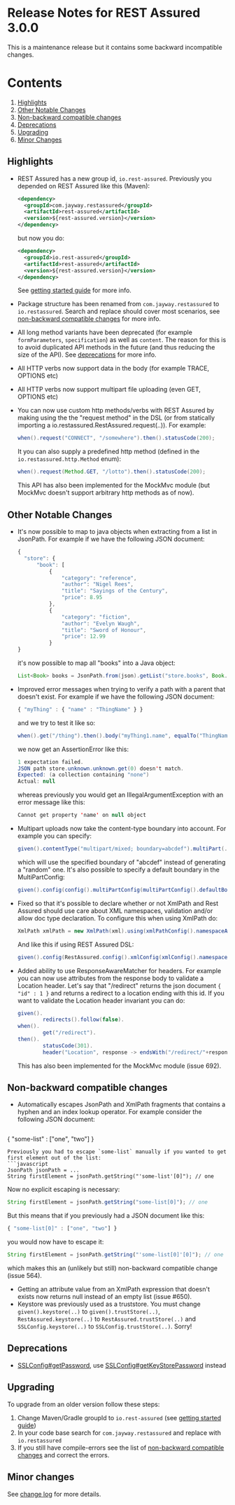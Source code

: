 # Release Notes for REST Assured 3.0.0 #

This is a maintenance release but it contains some backward incompatible changes.

# Contents
1. [Highlights](#highlights)
1. [Other Notable Changes](#other-notable-changes)
1. [Non-backward compatible changes](#non-backward-compatible-changes)
1. [Deprecations](#deprecations)
1. [Upgrading](#upgrading)
1. [Minor Changes](#minor-changes)

## Highlights
* REST Assured has a new group id, `io.rest-assured`. Previously you depended on REST Assured like this (Maven):
  
  ```xml
  <dependency>
    <groupId>com.jayway.restassured</groupId>
    <artifactId>rest-assured</artifactId>
    <version>${rest-assured.version}</version>
  </dependency>

  ```

  but now you do:

  ```xml
  <dependency>
    <groupId>io.rest-assured</groupId>
    <artifactId>rest-assured</artifactId>
    <version>${rest-assured.version}</version>
  </dependency>
  ```
  See [getting started guide](https://github.com/rest-assured/rest-assured/wiki/GettingStarted) for more info.

* Package structure has been renamed from `com.jayway.restassured` to `io.restassured`. Search and replace should cover most scenarios, see [non-backward compatible changes](#non-backward-compatible-changes) for more info.
* All long method variants have been deprecated (for example `formParameters`, `specification`) as well as `content`. The reason for this is to avoid duplicated API methods in the future (and thus reducing the size of the API). See [deprecations](#deprecations) for more info.
* All HTTP verbs now support data in the body (for example TRACE, OPTIONS etc)
* All HTTP verbs now support multipart file uploading (even GET, OPTIONS etc)
* You can now use custom http methods/verbs with REST Assured by making using the the "request method" in the DSL (or from statically importing a io.restassured.RestAssured.request(..)). For example:

  ```java
  when().request("CONNECT", "/somewhere").then().statusCode(200);
  ```

  It you can also supply a predefined http method (defined in the `io.restassured.http.Method` enum):

  ```java
  when().request(Method.GET, "/lotto").then().statusCode(200);
  ```
  
  This API has also been implemented for the MockMvc module (but MockMvc doesn't support arbitrary http methods as of now).

## Other Notable Changes ##

* It's now possible to map to java objects when extracting from a list in JsonPath. For example if we have the following JSON document:

  ```javascript
  {
    "store": {
        "book": [
            {
                "category": "reference",
                "author": "Nigel Rees",
                "title": "Sayings of the Century",
                "price": 8.95
            },
            {
                "category": "fiction",
                "author": "Evelyn Waugh",
                "title": "Sword of Honour",
                "price": 12.99
            }
  }
  ```

  it's now possible to map all "books" into a Java object:


  ```java
  List<Book> books = JsonPath.from(json).getList("store.books", Book.class);
  ```
* Improved error messages when trying to verify a path with a parent that doesn't exist. For example if we have the following JSON document:

  ```javascript
  { "myThing" : { "name" : "ThingName" } }
  ```
  
  and we try to test it like so:

  ```java
  when().get("/thing").then().body("myThing1.name", equalTo("ThingName")); // Notice myThing1 is invalid
  ```

  we now get an AssertionError like this:

  ```java
  1 expectation failed.
  JSON path store.unknown.unknown.get(0) doesn't match.
  Expected: (a collection containing "none")
  Actual: null
  ```
  
  whereas previously you would get an IllegalArgumentException with an error message like this:
  
  ```java
  Cannot get property 'name' on null object
  ```
* Multipart uploads now take the content-type boundary into account. For example you can specify:
  
  ```java
  given().contentType("multipart/mixed; boundary=abcdef").multiPart(..). ..
  ```

  which will use the specified boundary of "abcdef" instead of generating a "random" one. It's also possible to specify a default boundary in the MultiPartConfig:

  ```java
  given().config(config().multiPartConfig(multiPartConfig().defaultBoundary("abcdef"))). ..
  ```
* Fixed so that it's possible to declare whether or not XmlPath and Rest Assured should use care about XML namespaces, validation and/or allow doc type declaration.  To configure this when using XmlPath do:

  ```java
  XmlPath xmlPath = new XmlPath(xml).using(xmlPathConfig().namespaceAware(false)); // replace "namespaceAware" with "validation" or "allowDocTypeDeclaration" if needed
  ```

  And like this if using REST Assured DSL:

  ```java
  given().config(RestAssured.config().xmlConfig(xmlConfig().namespaceAware(false))). ..
  ```
* Added ability to use ResponseAwareMatcher for headers. For example you can now use attributes from the response body to validate a Location header. Let's say that "/redirect" returns the json document `{ "id" : 1 }` and returns a redirect to a location ending with this id. If you want to validate the Location header invariant you can do:
  
  ```java  
  given().
          redirects().follow(false).
  when().
          get("/redirect").
  then().
          statusCode(301).
          header("Location", response -> endsWith("/redirect/"+response.path("id")));
  ```
  This has also been implemented for the MockMvc module (issue 692).


## Non-backward compatible changes ##
* Automatically escapes JsonPath and XmlPath fragments that contains a hyphen and an index lookup operator. For example consider the following JSON document:
  ```javascript
 { "some-list" : ["one", "two"] }
  ```
  Previously you had to escape `some-list` manually if you wanted to get first element out of the list:
  ```javascript
  JsonPath jsonPath = ...
  String firstElement = jsonPath.getString("'some-list'[0]"); // one
  ```
  Now no explicit escaping is necessary:

  ```javascript
  String firstElement = jsonPath.getString("some-list[0]"); // one
  ```
  But this means that if you previously had a JSON document like this:
  ```javascript
  { "some-list[0]" : ["one", "two"] }
  ```
  you would now have to escape it:
  
  ```javascript
  String firstElement = jsonPath.getString("'some-list[0]'[0]"); // one
  ```
  which makes this an (unlikely but still) non-backward compatible change (issue 564).
* Getting an attribute value from an XmlPath expression that doesn't exists now returns null instead of an empty list (issue #650).
* Keystore was previously used as a truststore. You must change `given().keystore(..)` to `given().trustStore(..)`, `RestAssured.keystore(..)` to `RestAssured.trustStore(..)` and `SSLConfig.keystore(..)` to `SSLConfig.trustStore(..)`. Sorry!

## Deprecations
* [SSLConfig#getPassword](http://static.javadoc.io/com.jayway.restassured/rest-assured/2.9.0/com/jayway/restassured/config/SSLConfig.html#getPassword--), use 
[SSLConfig#getKeyStorePassword](http://static.javadoc.io/com.jayway.restassured/rest-assured/2.9.0/com/jayway/restassured/config/SSLConfig.html#getKeyStorePassword--) instead 

## Upgrading

To upgrade from an older version follow these steps:

1. Change Maven/Gradle groupId to `io.rest-assured` (see [getting started guide](https://github.com/rest-assured/rest-assured/wiki/GettingStarted))
1. In your code base search for `com.jayway.restassured` and replace with `io.restassured`
1. If you still have compile-errors see the list of [non-backward compatible changes](#non-backward-compatible-changes) and correct the errors.

## Minor changes ##

See [change log](http://github.com/jayway/rest-assured/raw/master/changelog.txt) for more details.